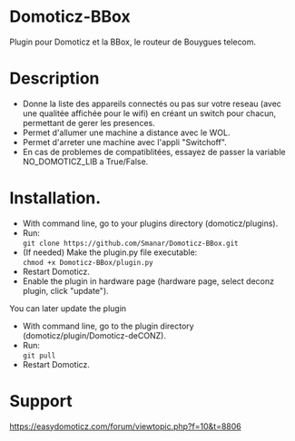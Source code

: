 # Domoticz-BBox
Plugin pour Domoticz et la BBox, le routeur de Bouygues telecom.   

# Description
- Donne la liste des appareils connectés ou pas sur votre reseau (avec une qualitée affichée pour le wifi) en créant un switch pour chacun, permettant de gerer les presences.   
- Permet d'allumer une machine a distance avec le WOL.   
- Permet d'arreter une machine avec l'appli "Switchoff".   
- En cas de problemes de compatiblitées, essayez de passer la variable NO_DOMOTICZ_LIB a True/False.   

# Installation.
- With command line, go to your plugins directory (domoticz/plugins).   
- Run:   
```git clone https://github.com/Smanar/Domoticz-BBox.git```
- (If needed) Make the plugin.py file executable:   
```chmod +x Domoticz-BBox/plugin.py```
- Restart Domoticz.   
- Enable the plugin in hardware page (hardware page, select deconz plugin, click "update").   

You can later update the plugin
- With command line, go to the plugin directory (domoticz/plugin/Domoticz-deCONZ).   
- Run:   
```git pull```
- Restart Domoticz.    

# Support
https://easydomoticz.com/forum/viewtopic.php?f=10&t=8806
